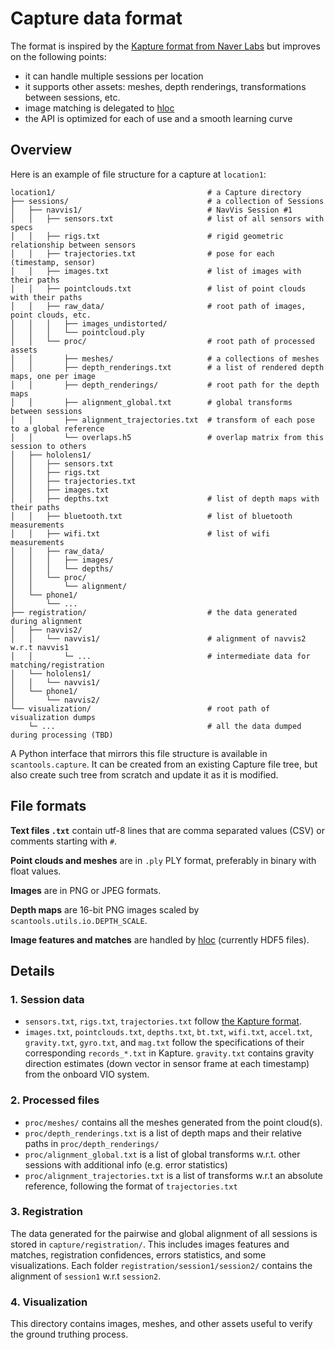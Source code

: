 # Capture data format

The format is inspired by the [Kapture format from Naver Labs](https://github.com/naver/kapture/blob/main/kapture_format.adoc) but improves on the following points:

- it can handle multiple sessions per location
- it supports other assets: meshes, depth renderings, transformations between sessions, etc.
- image matching is delegated to [hloc](https://github.com/cvg/Hierarchical-Localization)
- the API is optimized for each of use and a smooth learning curve

## Overview

Here is an example of file structure for a capture at `location1`:

```
location1/                                  # a Capture directory
├── sessions/                               # a collection of Sessions 
│   ├── navvis1/                            # NavVis Session #1
│   │   ├── sensors.txt                     # list of all sensors with specs
│   │   ├── rigs.txt                        # rigid geometric relationship between sensors
│   │   ├── trajectories.txt                # pose for each (timestamp, sensor)
│   │   ├── images.txt                      # list of images with their paths
│   │   ├── pointclouds.txt                 # list of point clouds with their paths
│   │   ├── raw_data/                       # root path of images, point clouds, etc.
│   │   │   ├── images_undistorted/
│   │   │   └── pointcloud.ply
│   │   └── proc/                           # root path of processed assets
│   │       ├── meshes/                     # a collections of meshes
│   │       ├── depth_renderings.txt        # a list of rendered depth maps, one per image
│   │       ├── depth_renderings/           # root path for the depth maps
│   │       ├── alignment_global.txt        # global transforms between sessions
│   │       ├── alignment_trajectories.txt  # transform of each pose to a global reference
│   │       └── overlaps.h5                 # overlap matrix from this session to others
│   ├── hololens1/
│   │   ├── sensors.txt
│   │   ├── rigs.txt
│   │   ├── trajectories.txt
│   │   ├── images.txt
│   │   ├── depths.txt                      # list of depth maps with their paths
│   │   ├── bluetooth.txt                   # list of bluetooth measurements
│   │   ├── wifi.txt                        # list of wifi measurements
│   │   ├── raw_data/
│   │   │   ├── images/
│   │   │   └── depths/
│   │   └── proc/
│   │       └── alignment/
│   └── phone1/
│       └── ...
├── registration/                           # the data generated during alignment
│   ├── navvis2/
│   │   └── navvis1/                        # alignment of navvis2 w.r.t navvis1
│   │       └─ ...                          # intermediate data for matching/registration
│   └── hololens1/
│   │   └── navvis1/
│   └── phone1/
│       └── navvis2/
└── visualization/                          # root path of visualization dumps
    └─ ...                                  # all the data dumped during processing (TBD)
```

A Python interface that mirrors this file structure is available in `scantools.capture`. It can be created from an existing Capture file tree, but also create such tree from scratch and update it as it is modified.

## File formats

**Text files `.txt`** contain utf-8 lines that are comma separated values (CSV) or comments starting with `#`.

**Point clouds and meshes** are in `.ply` PLY format, preferably in binary with float values.

**Images** are in PNG or JPEG formats.

**Depth maps** are 16-bit PNG images scaled by `scantools.utils.io.DEPTH_SCALE`.

**Image features and matches** are handled by [hloc](https://github.com/cvg/Hierarchical-Localization) (currently HDF5 files).

## Details

### 1. Session data

- `sensors.txt`, `rigs.txt`, `trajectories.txt` follow [the Kapture format](https://github.com/naver/kapture/blob/main/kapture_format.adoc#2--sensors).
- `images.txt`, `pointclouds.txt`, `depths.txt`, `bt.txt`, `wifi.txt`, `accel.txt`, `gravity.txt`, `gyro.txt`, and `mag.txt` follow the specifications of their corresponding `records_*.txt` in Kapture. `gravity.txt` contains gravity direction estimates (down vector in sensor frame at each timestamp) from the onboard VIO system.

### 2. Processed files

- `proc/meshes/` contains all the meshes generated from the point cloud(s).
- `proc/depth_renderings.txt` is a list of depth maps and their relative paths in `proc/depth_renderings/`
- `proc/alignment_global.txt` is a list of global transforms w.r.t. other sessions with additional info (e.g. error statistics)
- `proc/alignment_trajectories.txt` is a list of transforms w.r.t an absolute reference, following the format of `trajectories.txt`

### 3. Registration

The data generated for the pairwise and global alignment of all sessions is stored in `capture/registration/`. This includes images features and matches, registration confidences, errors statistics, and some visualizations. Each folder `registration/session1/session2/` contains the alignment of `session1` w.r.t `session2`.

### 4. Visualization

This directory contains images, meshes, and other assets useful to verify the ground truthing process.

